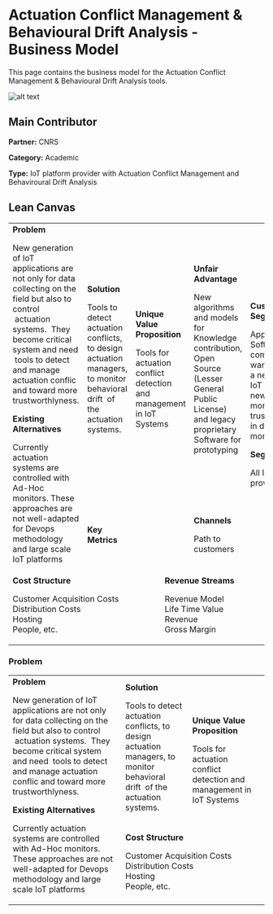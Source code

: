 # Actuation Conflict Management & Behavioural Drift Analysis - Business Model

This page contains the business model for the Actuation Conflict Management & Behavioural Drift Analysis tools.

![alt text](https://github.com/enactproject/ENACTBusinessModel/blob/master/BusinessModels/Images/ACM%26BDA.png)

## Main Contributor

**Partner:** CNRS

**Category:** Academic

**Type:** IoT  platform provider with Actuation Conflict Management and Behaviroural Drift Analysis

## Lean Canvas

<table>
  <tr>
    <td rowspan="2">
      <b>Problem</b>
      <p>New generation of IoT applications are  not only for data collecting on the field but also to control  actuation systems.  They become critical system and need  tools to detect and manage actuation conflic and toward more trustworthlyness. </p>
      <b>Existing Alternatives</b>
      <p>Currently actuation systems are controlled with Ad-Hoc monitors. These approaches are not well-adapted for Devops methodology and  large scale IoT platforms</p>
    </td>
    <td>
      <b>Solution</b>
      <p>Tools to detect actuation conflicts, to design actuation managers, to monitor behavioral drift  of the actuation systems.</p>
    </td>
    <td rowspan="2" colspan="2">
      <b>Unique Value Proposition</b>
      <p>Tools for actuation conflict detection and management in IoT Systems </p>
      <br><br><br><br><br>
    </td>
    <td>
      <b>Unfair Advantage</b>
      <p>New algorithms and models for Knowledge contribution, Open Source (Lesser General Public License) and legacy proprietary Software for prototyping</p>
    </td>
    <td rowspan="2">
      <b>Customer Segments</b>
      <p>App Developers: Software company that wants to provide a new software IoT Platform with new tools for more trustworthlyness in design and monitoring.</p>
      <b>Segments</b>
      <p>All IoT platform providers</p>
    </td>
  </tr>
  <tr>
    <td>
      <b>Key Metrics</b>
      <p> 

</p>
    </td>
    <td>
      <b>Channels</b>
      <p>Path to customers</p>
    </td>
  </tr>
  <tr>
    <td colspan="3">
      <b>Cost Structure</b>
      <p>Customer Acquisition Costs <br>
      Distribution Costs <br>
      Hosting <br>
      People, etc.</p>
    </td>
    <td colspan="3">
      <b>Revenue Streams</b>
      <p>Revenue Model <br>
      Life Time Value <br>
      Revenue <br>
      Gross Margin</p>
    </td>
  </tr>
</table>


### Problem

<table>
  <tr>
    <td rowspan="2">
      <b>Problem</b>
      <p>New generation of IoT applications are  not only for data collecting on the field but also to control  actuation systems.  They become critical system and need  tools to detect and manage actuation conflic and toward more trustworthlyness. </p>
      <b>Existing Alternatives</b>
      <p>Currently actuation systems are controlled with Ad-Hoc monitors. These approaches are not well-adapted for Devops methodology and  large scale IoT platforms</p>
    </td>
    <td>
      <b>Solution</b>
      <p>Tools to detect actuation conflicts, to design actuation managers, to monitor behavioral drift  of the actuation systems.</p>
    </td>
    <td rowspan="2" colspan="2">
      <b>Unique Value Proposition</b>
      <p>Tools for actuation conflict detection and management in IoT Systems </p>
      <br><br><br><br><br>
    </td>
    <td>
</tr>
  <tr>
    <td colspan="3">
      <b>Cost Structure</b>
      <p>Customer Acquisition Costs <br>
      Distribution Costs <br>
      Hosting <br>
      People, etc.</p>
    </td>
      </tr>
</table>
